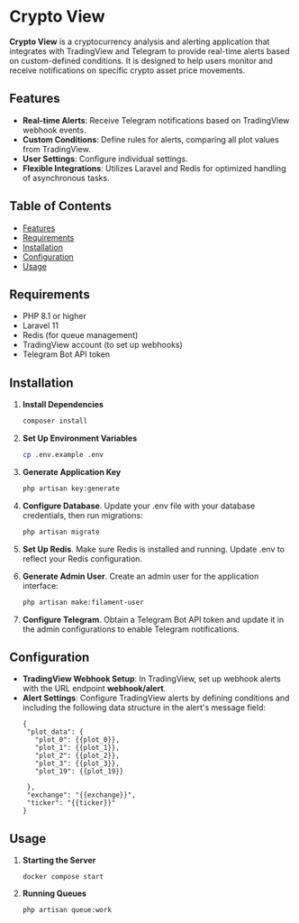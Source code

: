 # Crypto View

**Crypto View** is a cryptocurrency analysis and alerting application that integrates with TradingView and Telegram to provide real-time alerts based on custom-defined conditions. It is designed to help users monitor and receive notifications on specific crypto asset price movements.

## Features

- **Real-time Alerts**: Receive Telegram notifications based on TradingView webhook events.
- **Custom Conditions**: Define rules for alerts, comparing all plot values from TradingView.
- **User Settings**: Configure individual settings.
- **Flexible Integrations**: Utilizes Laravel and Redis for optimized handling of asynchronous tasks.

## Table of Contents

- [Features](#features)
- [Requirements](#requirements)
- [Installation](#installation)
- [Configuration](#configuration)
- [Usage](#usage)

## Requirements

- PHP 8.1 or higher
- Laravel 11
- Redis (for queue management)
- TradingView account (to set up webhooks)
- Telegram Bot API token

## Installation

1. **Install Dependencies**

   ```bash
   composer install

2. **Set Up Environment Variables**

   ```bash
   cp .env.example .env

3. **Generate Application Key**

   ```bash
   php artisan key:generate

4. **Configure Database**. Update your .env file with your database credentials, then run migrations:

   ```bash
   php artisan migrate

5. **Set Up Redis**. Make sure Redis is installed and running. Update .env to reflect your Redis configuration.

6. **Generate Admin User**. Create an admin user for the application interface:
    ```bash 
   php artisan make:filament-user

7. **Configure Telegram**. Obtain a Telegram Bot API token and update it in the admin configurations to enable Telegram notifications.

## Configuration

- **TradingView Webhook Setup**: In TradingView, set up webhook alerts with the URL endpoint **webhook/alert**.
- **Alert Settings**:  Configure TradingView alerts by defining conditions and including the following data structure in the alert's message field:
   ```
  {
    "plot_data": {
      "plot_0": {{plot_0}},
      "plot_1": {{plot_1}},
      "plot_2": {{plot_2}},
      "plot_3": {{plot_3}},
      "plot_19": {{plot_19}}
      
    },
    "exchange": "{{exchange}}",
    "ticker": "{{ticker}}"
  }

## Usage
1. **Starting the Server**
   ```
   docker compose start
2. **Running Queues**
   ```
   php artisan queue:work
